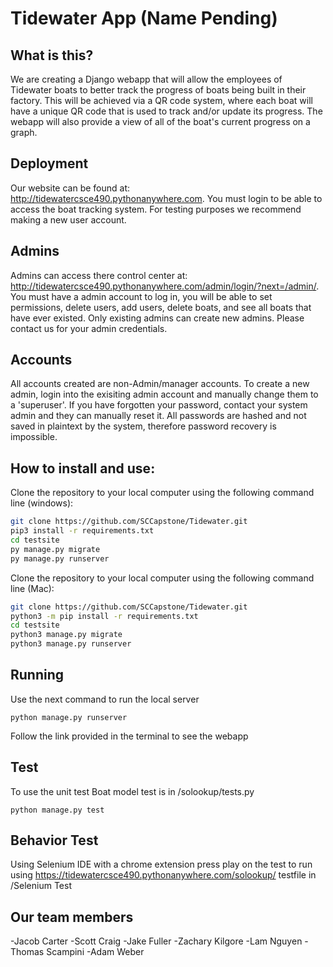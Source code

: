 # Tidewater App (Name Pending)

## What is this?
We are creating a Django webapp that will allow the employees of Tidewater boats to better track the progress of boats being built in their factory. This will be achieved via a QR code system, where each boat will have a unique QR code that is used to track and/or update its progress. The webapp will also provide a view of all of the boat's current progress on a graph.

## Deployment
Our website can be found at: http://tidewatercsce490.pythonanywhere.com. You must login to be able to access the boat tracking system. 
For testing purposes we recommend making a new user account. 

## Admins
Admins can access there control center at: http://tidewatercsce490.pythonanywhere.com/admin/login/?next=/admin/.
You must have a admin account to log in, you will be able to set permissions, delete users, add users, delete boats, and see all boats that have ever existed. 
Only existing admins can create new admins. Please contact us for your admin credentials. 

## Accounts
All accounts created are non-Admin/manager accounts. To create a new admin, login into the exisiting admin account and manually change them to a 'superuser'. If you have forgotten your password, contact your system admin and they can manually reset it. All passwords are hashed and not saved in plaintext by the system, therefore password recovery is impossible. 

## How to install and use:
Clone the repository to your local computer using the following command line (windows):

```bash
git clone https://github.com/SCCapstone/Tidewater.git
pip3 install -r requirements.txt
cd testsite
py manage.py migrate
py manage.py runserver
```
Clone the repository to your local computer using the following command line (Mac):
```bash
git clone https://github.com/SCCapstone/Tidewater.git
python3 -m pip install -r requirements.txt
cd testsite
python3 manage.py migrate
python3 manage.py runserver
```

  
## Running
Use the next command to run the local server

```python manage.py runserver```

Follow the link provided in the terminal to see the webapp

## Test
To use the unit test
Boat model test is in /solookup/tests.py

``` python manage.py test ```

## Behavior Test
Using Selenium IDE with a chrome extension press play on the test to run
using https://tidewatercsce490.pythonanywhere.com/solookup/
testfile in /Selenium Test

## Our team members
-Jacob Carter
-Scott Craig
-Jake Fuller
-Zachary Kilgore
-Lam Nguyen
-Thomas Scampini
-Adam Weber
